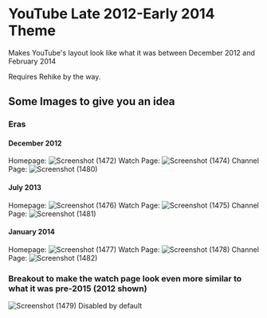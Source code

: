 # YouTube Late 2012-Early 2014 Theme

Makes YouTube's layout look like what it was between December 2012 and February 2014

Requires Rehike by the way.

## Some Images to give you an idea

### Eras
#### December 2012
Homepage:
![Screenshot (1472)](https://user-images.githubusercontent.com/113373549/210451702-7b123305-24bb-497c-be6a-be6bedcd113d.png)
Watch Page:
![Screenshot (1474)](https://user-images.githubusercontent.com/113373549/210451706-f5b403fb-11d7-457e-af27-6ccd3ade38f8.png)
Channel Page:
![Screenshot (1480)](https://user-images.githubusercontent.com/113373549/210452862-8a5925a4-8b6e-434a-8ac1-49079b41ab0b.png)

#### July 2013
Homepage:
![Screenshot (1476)](https://user-images.githubusercontent.com/113373549/210451759-561bc84d-f904-480d-afa1-8d7058df82fd.png)
Watch Page:
![Screenshot (1475)](https://user-images.githubusercontent.com/113373549/210451754-ecefbc0e-9a90-49e7-a479-bb44ff1fe561.png)
Channel Page:
![Screenshot (1481)](https://user-images.githubusercontent.com/113373549/210452881-97c466af-9ccf-4940-acbd-5461dae9acb2.png)

#### January 2014
Homepage:
![Screenshot (1477)](https://user-images.githubusercontent.com/113373549/210451860-1437c0e6-eb63-48c4-b26c-6a6934e626cb.png)
Watch Page:
![Screenshot (1478)](https://user-images.githubusercontent.com/113373549/210451869-f1c65586-697a-4e2d-8b5f-29a032d738a7.png)
Channel Page:
![Screenshot (1482)](https://user-images.githubusercontent.com/113373549/210452907-9fb98fe2-6f44-481e-8395-044ad232fd53.png)

### Breakout to make the watch page look even more similar to what it was pre-2015 (2012 shown)
![Screenshot (1479)](https://user-images.githubusercontent.com/113373549/210452156-4c2b5c0b-49d3-460c-87a5-6b80c91bb378.png)
Disabled by default
